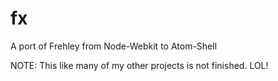fx
==

A port of Frehley from Node-Webkit to Atom-Shell

NOTE: This like many of my other projects is not finished. LOL!
